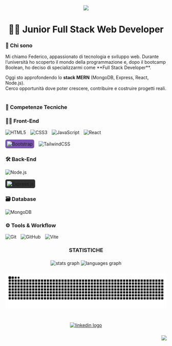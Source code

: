 <div align="center">
  <img height="50" src="https://readme-typing-svg.demolab.com?font=Roboto&weight=600&size=32&duration=3000&pause=500&color=F79E2F&center=true&vCenter=true&width=650&lines=Hey!+%F0%9F%91%8B;Sono+Federico;benvenuto+sul+mio+profilo+GitHub!"  />
</div>

###

<h1 align="center">👨‍💻 Junior Full Stack Web Developer</h1>

### 📌 Chi sono

<p align="left">Mi chiamo Federico, appassionato di tecnologia e sviluppo web.  
Durante l’università ho scoperto il mondo della programmazione e, dopo il bootcamp Boolean, ho deciso di specializzarmi come **Full Stack Developer**.
<br>

Oggi sto approfondendo lo **stack MERN** (MongoDB, Express, React, Node.js).
<br>
Cerco opportunità dove poter crescere, contribuire e costruire progetti reali.<br>
  <br>
</p>

###

### 🧠 Competenze Tecniche

<h3 align="left">👨‍🎨 Front-End</h3>
<p align="left">
  <img src="https://cdn.jsdelivr.net/gh/devicons/devicon/icons/html5/html5-original.svg" width="40" height="40" style="margin-right: 10px;" alt="HTML5" />
  <img src="https://cdn.jsdelivr.net/gh/devicons/devicon/icons/css3/css3-original.svg" width="40" height="40" style="margin-right: 10px;" alt="CSS3" />
  <img src="https://cdn.jsdelivr.net/gh/devicons/devicon/icons/javascript/javascript-original.svg" width="40" height="40" style="margin-right: 10px;" alt="JavaScript" />
  <img src="https://cdn.jsdelivr.net/gh/devicons/devicon/icons/react/react-original.svg" width="40" height="40" style="margin-right: 10px;" alt="React" />
  <div style="display:inline-block; background:#7952B3; padding:5px; border-radius:5px; margin-right:10px;">
    <img src="https://cdn.jsdelivr.net/gh/devicons/devicon/icons/bootstrap/bootstrap-original.svg" width="30" height="30" alt="Bootstrap" />
  </div>
  <img src="https://skillicons.dev/icons?i=tailwind" width="40" height="40" style="margin-right: 10px;" alt="TailwindCSS" />
</p>

<h3 align="left">🛠 Back-End</h3>
<p align="left">
  <img src="https://cdn.jsdelivr.net/gh/devicons/devicon/icons/nodejs/nodejs-original.svg" width="40" height="40" style="margin-right: 10px;" alt="Node.js" />
  <div style="display:inline-block; background:#303030; padding:5px; border-radius:5px; margin-right:10px;">
    <img src="https://cdn.jsdelivr.net/gh/devicons/devicon/icons/express/express-original.svg" width="30" height="30" alt="Express.js" />
  </div>
</p>

<h3 align="left">🗃 Database</h3>
<p align="left">
  <img src="https://skillicons.dev/icons?i=mongodb" width="40" height="40" style="margin-right: 10px;" alt="MongoDB" />
</p>

<h3 align="left">⚙️ Tools & Workflow</h3>
<p align="left">
  <img src="https://cdn.jsdelivr.net/gh/devicons/devicon/icons/git/git-original.svg" width="40" height="40" style="margin-right: 10px;" alt="Git" />
  <img src="https://skillicons.dev/icons?i=github" width="40" height="40" style="margin-right: 10px;" alt="GitHub" />
  <img src="https://skillicons.dev/icons?i=vite" width="40" height="40" style="margin-right: 10px;" alt="Vite" />
</p>

###

<h3 align="center">STATISTICHE</h3>

###

<div align="center">
  <img src="https://github-readme-stats.vercel.app/api?username=FedericoPiazzolla&hide_title=false&hide_rank=false&show_icons=true&include_all_commits=true&count_private=true&disable_animations=false&theme=tokyonight&locale=en&hide_border=true&order=1" height="150" alt="stats graph"  />
  <img src="https://github-readme-stats.vercel.app/api/top-langs?username=FedericoPiazzolla&locale=en&hide_title=false&layout=compact&card_width=320&langs_count=5&theme=tokyonight&hide_border=true&order=2" height="150" alt="languages graph"  />
</div>

###

<img src="https://raw.githubusercontent.com/FedericoPiazzolla/FedericoPiazzolla/output/snake.svg" alt="Snake animation" />

###

<br clear="both">

<div align="center">
  <a href="https://www.linkedin.com/in/federico-piazzolla/" target="_blank">
    <img src="https://img.shields.io/static/v1?message=LinkedIn&logo=linkedin&label=&color=0077B5&logoColor=white&labelColor=&style=flat" height="40" alt="linkedin logo"  />
  </a>
</div>

###

<img align="right" src="https://visitor-badge.laobi.icu/badge?page_id=FedericoPiazzolla.FedericoPiazzolla&right_color=mediumpurple&left_text=Profile%20Views"  />

###
